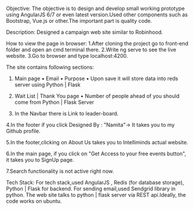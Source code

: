 Objective:
The objective is to design and develop small working prototype using AngularJS 6/7 or even
latest version.Used other components such as Bootstrap, Vue.js or other.The important part is quality code.

Description:
Designed a campaign web site similar to Robinhood.

How to view the page in browser:
1.After cloning the project go to front-end folder and open an cmd terminal there.
2.Write ng serve to see the live website.
3.Go to browser and type localhost:4200.

The site contains following sections:
1. Main page
• Email
• Purpose
• Upon save it will store data into reds server using Python | Flask

2. Wait List | Thank You page
• Number of people ahead of you should come from Python | Flask Server

3. In the Navbar there is Link to leader-board.

4.In the footer if you click Designed By : "Namita"-> It takes you to my Github profile.

5.In the footer,clicking on About Us takes you to Intelliminds actual website.

6.In the main page, if you click on "Get Access to your free events button", it takes you to SignUp page.

7.Search functionality is not active right now.

Tech Stack:
For tech stack,used AngularJS , Redis (for database storage), Python |
Flask for backend. For sending email,used Sendgrid library in python. The web site
talks to python | flask server via REST api.Ideally, the
code works on ubuntu.

